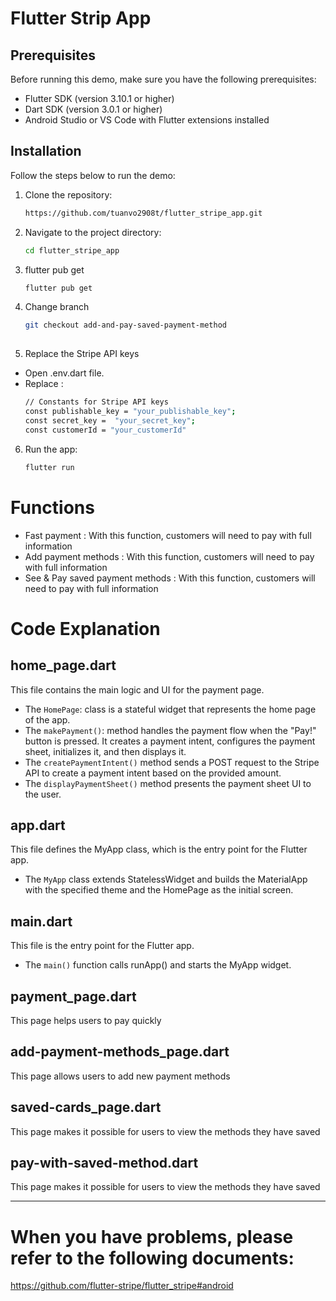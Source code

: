 # Flutter Strip App

## Prerequisites

Before running this demo, make sure you have the following prerequisites:

- Flutter SDK (version 3.10.1 or higher)
- Dart SDK (version 3.0.1 or higher)
- Android Studio or VS Code with Flutter extensions installed

## Installation

Follow the steps below to run the demo:

1. Clone the repository:
   ```bash
   https://github.com/tuanvo2908t/flutter_stripe_app.git
2. Navigate to the project directory:
   ```bash
   cd flutter_stripe_app
3. flutter pub get
   ```bash
   flutter pub get
4. Change branch
   ```bash
   git checkout add-and-pay-saved-payment-method
 
5. Replace the Stripe API keys
- Open .env.dart file.
- Replace :
  ```bash
  // Constants for Stripe API keys
  const publishable_key = "your_publishable_key";
  const secret_key =  "your_secret_key";
  const customerId = "your_customerId"
  
6. Run the app:
   ```bash
   flutter run
   
# Functions
- Fast payment : With this function, customers will need to pay with full information
- Add payment methods : With this function, customers will need to pay with full information
- See & Pay saved payment methods : With this function, customers will need to pay with full information

# Code Explanation
## home_page.dart
This file contains the main logic and UI for the payment page.
- The `HomePage`: class is a stateful widget that represents the home page of the app.
- The `makePayment()`: method handles the payment flow when the "Pay!" button is pressed. It creates a payment intent, configures the payment sheet, initializes it, and then displays it.
- The `createPaymentIntent()` method sends a POST request to the Stripe API to create a payment intent based on the provided amount.
- The `displayPaymentSheet()` method presents the payment sheet UI to the user.

## app.dart
This file defines the MyApp class, which is the entry point for the Flutter app.
- The `MyApp` class extends StatelessWidget and builds the MaterialApp with the specified theme and the HomePage as the initial screen.

## main.dart
This file is the entry point for the Flutter app.
- The `main()` function calls runApp() and starts the MyApp widget.

## payment_page.dart
This page helps users to pay quickly

## add-payment-methods_page.dart
This page allows users to add new payment methods

## saved-cards_page.dart
This page makes it possible for users to view the methods they have saved

## pay-with-saved-method.dart
This page makes it possible for users to view the methods they have saved

-------------------------------------------
# When you have problems, please refer to the following documents:
https://github.com/flutter-stripe/flutter_stripe#android
